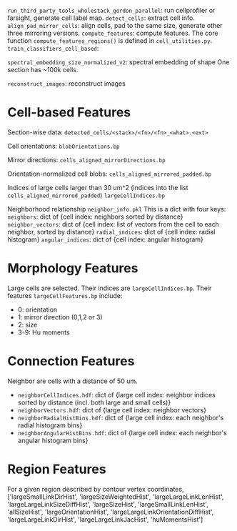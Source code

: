`run_third_party_tools_wholestack_gordon_parallel`: run cellprofiler or farsight, generate cell label map.
`detect_cells`: extract cell info.
`align_pad_mirror_cells`: align cells, pad to the same size, generate other three mirroring versions.
`compute_features`: compute features. The core function `compute_features_regions()` is defined in `cell_utilities.py`.
`train_classifiers_cell_based`:

`spectral_embedding_size_normalized_v2`: spectral embedding of shape
One section has ~100k cells.

`reconstruct_images`: reconstruct images

# Cell-based Features #

Section-wise data:
`detected_cells/<stack>/<fn>/<fn>_<what>.<ext>`

Cell orientations:
`blobOrientations.bp`

Mirror directions:
`cells_aligned_mirrorDirections.bp`

Orientation-normalized cell blobs:
`cells_aligned_mirrored_padded.bp`

Indices of large cells larger than 30 um^2 (indices into the list `cells_aligned_mirrored_padded`)
`largeCellIndices.bp`

Neighborhood relationship
`neighbor_info.pkl`
This is a dict with four keys:
`neighbors`: dict of {cell index: neighbors sorted by distance}
`neighbor_vectors`: dict of {cell index: list of vectors from the cell to each neighbor, sorted by distance}
`radial_indices`: dict of {cell index: radial histogram}
`angular_indices`: dict of {cell index: angular histogram}


# Morphology Features #

Large cells are selected. Their indices are `largeCellIndices.bp`. Their features `largeCellFeatures.bp` include:
- 0: orientation
- 1: mirror direction (0,1,2 or 3)
- 2: size
- 3-9: Hu moments

# Connection Features #
Neighbor are cells with a distance of 50 um.
- `neighborCellIndices.hdf`: dict of {large cell index: neighbor indices sorted by distance (incl. both large and small cells)}
- `neighborVectors.hdf`: dict of {large cell index: neighbor vectors}
- `neighborRadialHistBins.hdf`: dict of {large cell index: each neighbor's radial histogram bins}
- `neighborAngularHistBins.hdf`: dict of {large cell index: each neighbor's angular histogram bins}

# Region Features #
For a given region described by contour vertex coordinates,
['largeSmallLinkDirHist',
 'largeSizeWeightedHist',
 'largeLargeLinkLenHist',
 'largeLargeLinkSizeDiffHist',
 'largeSizeHist',
 'largeSmallLinkLenHist',
 'allSizeHist',
 'largeOrientationHist',
 'largeLargeLinkOrientationDiffHist',
 'largeLargeLinkDirHist',
 'largeLargeLinkJacHist',
 'huMomentsHist']
